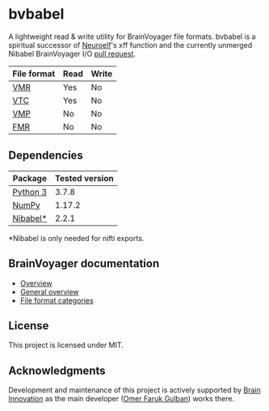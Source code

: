 # bvbabel
A lightweight read & write utility for BrainVoyager file formats. bvbabel is a spiritual successor of [Neuroelf](https://neuroelf.net/)'s xff function and the currently unmerged Nibabel BrainVoyager I/O [pull request](https://github.com/nipy/nibabel/pull/216).

| File format | Read | Write |
| ------------|------|-------|
| [VMR](https://support.brainvoyager.com/brainvoyager/automation-development/84-file-formats/343-developer-guide-2-6-the-format-of-vmr-files)| Yes  | No    |
| [VTC](https://support.brainvoyager.com/brainvoyager/automation-development/84-file-formats/348-users-guide-2-3-the-format-of-vtc-files)| Yes   | No    |
| [VMP](https://support.brainvoyager.com/brainvoyager/automation-development/84-file-formats/353-users-guide-2-3-the-format-of-nr-vmp-files) | No   | No    |
| [FMR](https://support.brainvoyager.com/brainvoyager/automation-development/84-file-formats/340-developer-guide-2-6-the-format-of-fmr-files) | No   | No    |

## Dependencies

| Package                               | Tested version |
|---------------------------------------|----------------|
| [Python 3](https://www.python.org/)   | 3.7.8          |
| [NumPy](http://www.numpy.org/)        | 1.17.2         |
| [Nibabel*](https://nipy.org/nibabel/) | 2.2.1          |

*Nibabel is only needed for nifti exports.

## BrainVoyager documentation

- [Overview](https://support.brainvoyager.com/brainvoyager/automation-development/84-file-formats/339-developer-guide-2-6-file-formats-overview)
- [General overview](https://support.brainvoyager.com/brainvoyager/automation-development/84-file-formats/38-general-overview-of-file-formats)
- [File format categories](https://support.brainvoyager.com/brainvoyager/automation-development/84-file-formats/41-file-formats-categorised)

## License
This project is licensed under MIT.

## Acknowledgments
Development and maintenance of this project is actively supported by [Brain Innovation](https://www.brainvoyager.com/) as the main developer ([Omer Faruk Gulban](https://github.com/ofgulban)) works there.
